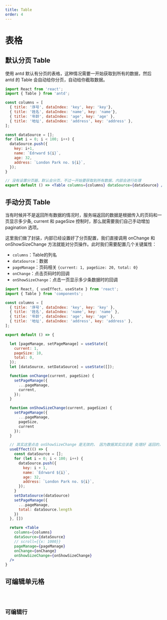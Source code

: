 ```yaml
---
title: Table
order: 4
---
```


# 表格

## 默认分页 Table

使用 antd 默认有分页的表格，这种情况需要一开始获取到所有的数据，然后 antd 的 Table 会自动给你分页，自动给你截取数据。

```jsx
import React from 'react';
import { Table } from 'antd';

const columns = [
  { title: '序号', dataIndex: 'key', key: 'key'},
  { title: '姓名', dataIndex: 'name', key: 'name'},
  { title: '年龄', dataIndex: 'age', key: 'age' },
  { title: '地址', dataIndex: 'address', key: 'address' },
];

const dataSource = [];
for (let i = 0; i < 100; i++) {
  dataSource.push({
    key: i+1,
    name: `Edrward ${i}`,
    age: 32,
    address: `London Park no. ${i}`,
  });
}

// 没有设置分页器，默认会分页，不过一开始要获取到所有数据，内部会进行处理
export default () => <Table columns={columns} dataSource={dataSource} />
```

## 手动分页 Table

当有时候并不是返回所有数据的情况时，服务端返回的数据是根据传入的页码和一页显示多少条, current 和 pageSize 控制时，那么就需要我们自己手动增加 pagination 选项。

这里我们做了封装，内部已经设置好了分页配置，我们直接调用 onChange 和 onShowSizeChange 方法就能对分页操作。此时我们需要配置几个关键属性：
- `columns`：Table的列名
- `dataSource`：数据
- `pageManage`：页码相关 `{current: 1, pageSize: 20, total: 0}`
- `onChange`：点击页码时的回调
- `onShowSizeChange`：点击一页显示多少条数据时的回调

```jsx
import React, { useEffect, useState } from 'react';
import { Table } from 'components';

const columns = [
  { title: '序号', dataIndex: 'key', key: 'key' },
  { title: '姓名', dataIndex: 'name', key: 'name' },
  { title: '年龄', dataIndex: 'age', key: 'age' },
  { title: '地址', dataIndex: 'address', key: 'address' },
];

export default () => {

  let [pageManage, setPageManage] = useState({
    current: 1,
    pageSize: 10,
    total: 0,
  });
  let [dataSource, setDataSource] = useState([]);

  function onChange(current, pageSize) {
    setPageManage({
      ...pageManage,
      current,
    });
  }

  function onShowSizeChange(current, pageSize) {
    setPageManage({
      ...pageManage,
      pageSize,
      current
    });
  }

  // 其实这里点击 onShowSizeChange 是无效的， 因为数据其实应该是 处理好 返回的， 我这里本地没有做处理，所以点击时返回的数据是不对的, 但是就是这么一个意思，组件和方法是没问题的。
  useEffect(() => {
    const dataSource = [];
    for (let i = 0; i < 100; i++) {
      dataSource.push({
        key: i + 1,
        name: `Edrward ${i}`,
        age: 32,
        address: `London Park no. ${i}`,
      });
    }
    setDataSource(dataSource)
    setPageManage({
      ...pageManage,
      total: dataSource.length
    })
  }, [])

  return <Table
    columns={columns}
    dataSource={dataSource}
    // scroll={{x: 1000}}
    pageManage={pageManage}
    onChange={onChange}
    onShowSizeChange={onShowSizeChange}
  />
}
```

## 可编辑单元格

<code src="../../src/pages/table/edit-cell-table" />


## 可编辑行

<code src="../../src/pages/table/edit-row-table" />


